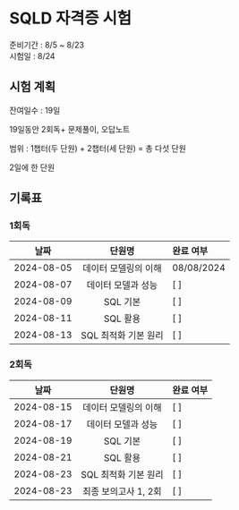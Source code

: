 # SQLD 자격증 시험

준비기간 : 8/5 ~ 8/23<br>
시험일 : 8/24

## 시험 계획

잔여일수 : 19일

19일동안 2회독+ 문제풀이, 오답노트

범위 : 1챕터(두 단원) + 2챕터(세 단원) = 총 다섯 단원

2일에 한 단원

## 기록표
### 1회독
| 날짜 | 단원명 | 완료 여부 |
| :-: | :-: | :- |
| 2024-08-05 | 데이터 모델링의 이해 | 08/08/2024 |
| 2024-08-07 | 데이터 모델과 성능 | [ ] |
| 2024-08-09 | SQL 기본 | [ ] |
| 2024-08-11 | SQL 활용 | [ ] |
| 2024-08-13 | SQL 최적화 기본 원리 | [ ] |

### 2회독
| 날짜 | 단원명 | 완료 여부 |
| :-: | :-: | :- |
| 2024-08-15 | 데이터 모델링의 이해 | [ ] |
| 2024-08-17 | 데이터 모델과 성능 | [ ] |
| 2024-08-19 | SQL 기본 | [ ] |
| 2024-08-21 | SQL 활용 | [ ] |
| 2024-08-23 | SQL 최적화 기본 원리 | [ ] |
| 2024-08-23 | 최종 보의고사 1, 2회 | [ ] |
